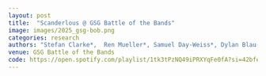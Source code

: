```yaml
---
layout: post
title:  "Scanderlous @ GSG Battle of the Bands"
image: images/2025_gsg-bob.png
categories: research    
authors: "Stefan Clarke*,  Ren Mueller*, Samuel Day-Weiss*, Dylan Blau-Edelstein*, Mustafa Alper Gunes*, Alexander Raistrick*, Matt Schulz*, (*equal contribution)"
venue: GSG Battle of the Bands
code: https://open.spotify.com/playlist/1tk3tPzNQ49iPRXYqFe0fA?si=42bfe1445b7d4ca1
---
```

    